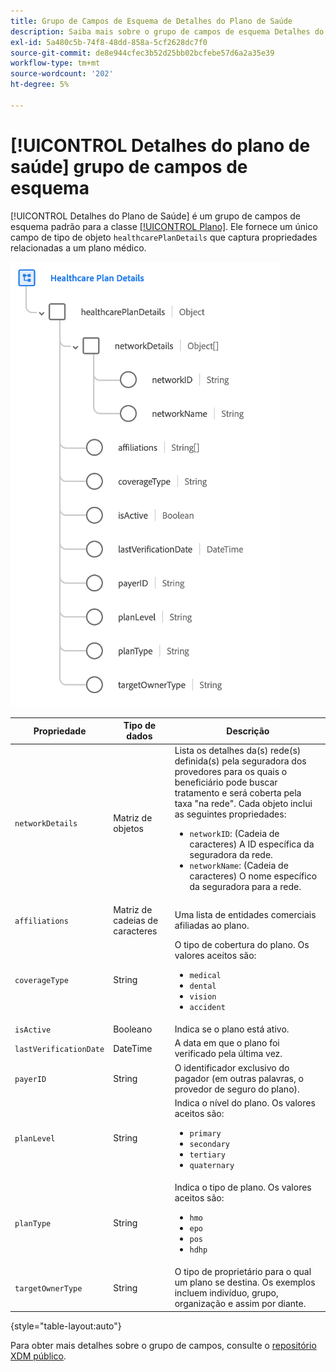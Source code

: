 ```yaml
---
title: Grupo de Campos de Esquema de Detalhes do Plano de Saúde
description: Saiba mais sobre o grupo de campos de esquema Detalhes do plano de saúde.
exl-id: 5a480c5b-74f8-48dd-858a-5cf2628dc7f0
source-git-commit: de8e944cfec3b52d25bb02bcfebe57d6a2a35e39
workflow-type: tm+mt
source-wordcount: '202'
ht-degree: 5%

---
```


# [!UICONTROL Detalhes do plano de saúde] grupo de campos de esquema

[!UICONTROL Detalhes do Plano de Saúde] é um grupo de campos de esquema padrão para a classe [[!UICONTROL Plano]](../../classes/plan.md). Ele fornece um único campo de tipo de objeto `healthcarePlanDetails` que captura propriedades relacionadas a um plano médico.

![](../../images/field-groups/plan/healthcare-plan-details.png)

| Propriedade | Tipo de dados | Descrição |
| --- | --- | --- |
| `networkDetails` | Matriz de objetos | Lista os detalhes da(s) rede(s) definida(s) pela seguradora dos provedores para os quais o beneficiário pode buscar tratamento e será coberta pela taxa &quot;na rede&quot;. Cada objeto inclui as seguintes propriedades: <ul><li>`networkID`: (Cadeia de caracteres) A ID específica da seguradora da rede.</li><li>`networkName`: (Cadeia de caracteres) O nome específico da seguradora para a rede.</li></ul> |
| `affiliations` | Matriz de cadeias de caracteres | Uma lista de entidades comerciais afiliadas ao plano. |
| `coverageType` | String | O tipo de cobertura do plano. Os valores aceitos são:<ul><li>`medical`</li><li>`dental`</li><li>`vision`</li><li>`accident`</li></ul> |
| `isActive` | Booleano | Indica se o plano está ativo. |
| `lastVerificationDate` | DateTime | A data em que o plano foi verificado pela última vez. |
| `payerID` | String | O identificador exclusivo do pagador (em outras palavras, o provedor de seguro do plano). |
| `planLevel` | String | Indica o nível do plano. Os valores aceitos são:<ul><li>`primary`</li><li>`secondary`</li><li>`tertiary`</li><li>`quaternary`</li></ul> |
| `planType` | String | Indica o tipo de plano. Os valores aceitos são:<ul><li>`hmo`</li><li>`epo`</li><li>`pos`</li><li>`hdhp`</li></ul> |
| `targetOwnerType` | String | O tipo de proprietário para o qual um plano se destina. Os exemplos incluem indivíduo, grupo, organização e assim por diante. |

{style="table-layout:auto"}

Para obter mais detalhes sobre o grupo de campos, consulte o [repositório XDM público](https://github.com/adobe/xdm/blob/master/docs/reference/fieldgroups/plan/healthcare-plan-details.schema.json).
